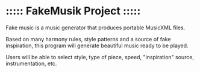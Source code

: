 ::::: FakeMusik Project :::::
=============================

Fake music is a music generator that produces portable MusicXML files.

Based on many harmony rules, style patterns and a source of fake inspiration, 
this program will generate beautiful music ready to be played.

Users will be able to select style, type of piece, speed, "inspiration" source,
instrumentation, etc.
